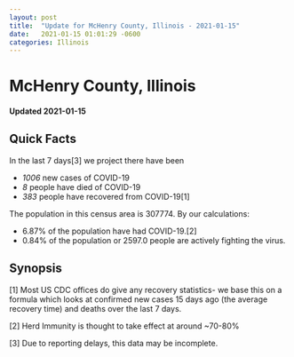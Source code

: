 ```yaml
---
layout: post
title:  "Update for McHenry County, Illinois - 2021-01-15"
date:   2021-01-15 01:01:29 -0600
categories: Illinois
---
```


# McHenry County, Illinois
#### Updated 2021-01-15

## Quick Facts

In the last 7 days[3] we project there have been
- *1006* new cases of COVID-19
- *8* people have died of COVID-19
- *383* people have recovered from COVID-19[1]

The population in this census area is 307774. By our calculations:
- 6.87% of the population have had COVID-19.[2]
- 0.84% of the population or 2597.0 people are actively fighting the virus.

## Synopsis




[1] Most US CDC offices do give any recovery statistics- we base this on a formula which looks at confirmed new cases
15 days ago (the average recovery time) and deaths over the last 7 days.

[2] Herd Immunity is thought to take effect at around ~70-80%

[3] Due to reporting delays, this data may be incomplete.
 
    